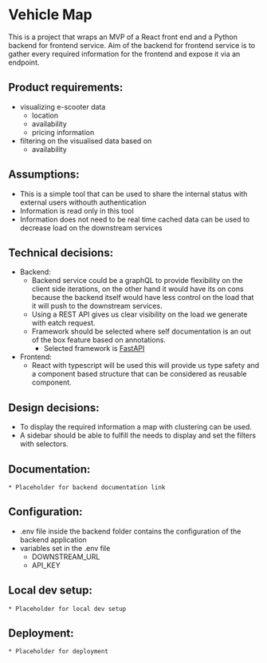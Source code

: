 # Vehicle Map
This is a project that wraps an MVP of a React front end and a Python backend for frontend service.
Aim of the backend for frontend service is to gather every required information for the frontend and expose it via an endpoint.

## Product requirements:
* visualizing e-scooter data
  * location
  * availability
  * pricing information
* filtering on the visualised data based on
  * availability

## Assumptions:
* This is a simple tool that can be used to share the internal status with external users withouth authentication
* Information is read only in this tool
* Information does not need to be real time cached data can be used to decrease load on the downstream services

## Technical decisions:
* Backend:
  * Backend service could be a graphQL to provide flexibility on the client side iterations, on the other hand it would have its on cons because the backend itself would have less control on the load that it will push to the downstream services.
  * Using a REST API gives us clear visibility on the load we generate with eatch request.
  * Framework should be selected where self documentation is an out of the box feature based on annotations.
    * Selected framework is [FastAPI](https://fastapi.tiangolo.com)
* Frontend:
  * React with typescript will be used this will provide us type safety and a component based structure that can be considered as reusable component.

## Design decisions:
* To display the required information a map with clustering can be used.
* A sidebar should be able to fulfill the needs to display and set the filters with selectors.

## Documentation:
```
* Placeholder for backend documentation link
```

## Configuration:
* .env file inside the backend folder contains the configuration of the backend application
* variables set in the .env file
  * DOWNSTREAM_URL
  * API_KEY

## Local dev setup:
```
* Placeholder for local dev setup
```

## Deployment:
```
* Placeholder for deployment
```